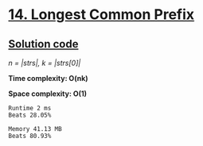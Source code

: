 # [14. Longest Common Prefix](https://leetcode.com/problems/longest-common-prefix/)

## [Solution code](https://github.com/alexengrig/leetcode/blob/main/src/main/java/dev/alexengrig/leetcode/_14_longest_common_prefix/Solution.java)

_n = |strs|, k = |strs[0]|_

**Time complexity: O(nk)**

**Space complexity: O(1)**

```
Runtime 2 ms
Beats 28.05%

Memory 41.13 MB
Beats 80.93%
```
